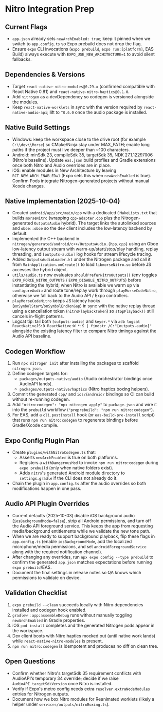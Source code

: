 ﻿# Nitro Integration Prep

## Current Flags
- `app.json` already sets `newArchEnabled: true`; keep it pinned when we switch to `app.config.ts` so Expo prebuild does not drop the flag.
- Ensure `expo` CLI invocations (`expo prebuild`, `expo run:[platform]`, EAS Build) always execute with `EXPO_USE_NEW_ARCHITECTURE=1` to avoid silent fallbacks.

## Dependencies & Versions
- Target `react-native-nitro-modules@0.29.x` (confirmed compatible with React Native 0.81) and `react-native-nitro-haptics@0.1.0`.
- Add `nitrogen` as a devDependency so codegen is versioned alongside the modules.
- Keep `react-native-worklets` in sync with the version required by `react-native-audio-api`; lift to `^0.6.0` once the audio package is installed.

## Native Build Settings
- Windows: keep the workspace close to the drive root (for example `C:\\dev\\Morse`) so CMake/Ninja stay under MAX_PATH; enable long paths if the project must live deeper than ~100 characters.
- Android: minSdk 23, compileSdk 35, targetSdk 35, NDK 27.1.12297006 (Nitro's baseline). Update `eas.json` build profiles and Gradle extensions once both Nitro and Audio overrides are in place.
- iOS: enable modules in New Architecture by leaving `RCT_NEW_ARCH_ENABLED=1` (Expo sets this when `newArchEnabled` is true). Confirm Pods integrate Nitrogen-generated projects without manual Xcode changes.

## Native Implementation (2025-10-04)
- Created `android/app/src/main/cpp` with a dedicated `CMakeLists.txt` that builds `morseNitro` (wrapping `cpp-adapter.cpp` plus the Nitrogen-generated `OutputsAudio` hybrid). The target links the autolinked sources and `oboe::oboe` so the dev client includes the low-latency backend by default.
- Implemented the C++ backend in `nitrogen/generated/android/c++/OutputsAudio.{hpp,cpp}` using an Oboe low-latency output stream with warm-up/start/stop/play handling, replay threading, and `[outputs-audio]` log hooks for stream lifecycle tracing.
- Added `OutputsAudioLoader.kt` under the Nitrogen package and call it from `MainApplication.onCreate()` to load `libmorseNitro.so` before JS accesses the hybrid object.
- `utils/audio.ts` now evaluates `shouldPreferNitroOutputs()` (env toggles `EXPO_FORCE_NITRO_OUTPUTS` / `EXPO_DISABLE_NITRO_OUTPUTS`) before instantiating the hybrid; when Nitro is available we warm up via `configureAudio` and route tone/replay work through `playMorseCodeNitro`, otherwise we fall back to the Audio API / Expo controllers.
- `playMorseCodeNitro` keeps JS latency hooks (`onSymbolStart`/`onSymbolEnd`/`onGap`) in sync with the native replay thread using a cancellation token (`nitroPlaybackToken`) so `stopPlayback()` still cancels in-flight patterns.
- Logcat tip: tail both `[outputs-audio]` and `keyer.*` via `adb logcat ReactNativeJS:D ReactNative:W *:S | findstr /C:"[outputs-audio]"` alongside the existing latency filter to compare Nitro timings against the Audio API baseline.

## Codegen Workflow
1. Run `npx nitrogen init` after installing the packages to scaffold `nitrogen.json`.
2. Define codegen targets for:
   - `packages/outputs-native/audio` (Audio orchestrator bindings once AudioAPI lands).
   - `packages/outputs-native/haptics` (Nitro haptics boxing helpers).
3. Commit the generated `cpp/` and `ios/`/`android/` bindings so CI can build without re-running codegen.
4. Add `"nitro:codegen": "npx nitrogen apply"` to `package.json` and wire it into the `prebuild` workflow (`"preprebuild": "npm run nitro:codegen"`).
5. For EAS, add a `cli.postInstall` hook (or `eas-build-pre-install` script) that runs `npm run nitro:codegen` to regenerate bindings before Gradle/Xcode compile.

## Expo Config Plugin Plan
- Create `plugins/withNitroCodegen.ts` that:
  - Asserts `newArchEnabled` is true on both platforms.
  - Registers a `withDangerousMod` to invoke `npm run nitro:codegen` during `expo prebuild` (only when native folders exist).
  - Adds `nitro`'s generated Android module directory to `settings.gradle` if the CLI does not already do it.
- Chain the plugin in `app.config.ts` after the audio overrides so both modifications happen in one pass.

## Audio API Plugin Overrides
- Current defaults (2025-10-03) disable iOS background audio (`iosBackgroundMode=false`), strip all Android permissions, and turn off the Audio API foreground service. This keeps the app from requesting media/background entitlements while we validate the new tone path.
- When we are ready to support background playback, flip these flags in `app.config.ts` (enable `iosBackgroundMode`, add the localized microphone/media permissions, and set `androidForegroundService` along with the required notification channel).
- After changing any overrides, run `npx expo config --type prebuild` to confirm the generated `app.json` matches expectations before running `expo prebuild`/EAS.
- Document the final settings in release notes so QA knows which permissions to validate on device.


## Validation Checklist
1. `expo prebuild --clean` succeeds locally with Nitro dependencies installed and codegen hook enabled.
2. `gradlew :app:assembleDebug` runs without manually toggling `newArchEnabled` in Gradle properties.
3. iOS `pod install` completes and the generated Nitrogen pods appear in the workspace.
4. Dev client boots with Nitro haptics mocked out (until native work lands) while `react-native-nitro-modules` is present.
5. `npm run nitro:codegen` is idempotent and produces no diff on clean tree.

## Open Questions
- Confirm whether Nitro's targetSdk 35 requirement conflicts with AudioAPI's temporary 34 override; decide if we raise `AudioAPI_targetSdkVersion` once Nitro is installed.
- Verify if Expo's metro config needs extra `resolver.extraNodeModules` entries for Nitrogen outputs.
- Document how we box Nitro modules for Reanimated worklets (likely a helper under `services/outputs/nitroBoxing.ts`).








